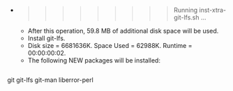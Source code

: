 * >>>>>>>>> Running inst-xtra-git-lfs.sh ...
  * After this operation, 59.8 MB of additional disk space will be used.
  * Install git-lfs.
  * Disk size = 6681636K. Space Used = 62988K. Runtime = 00:00:00:02.
  * The following NEW packages will be installed:
  ```bash
git git-lfs git-man liberror-perl
  ```
